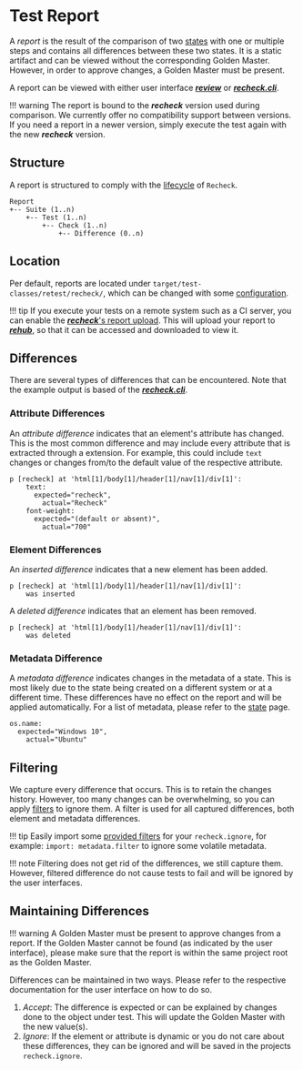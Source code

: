 # Test Report

A *report* is the result of the comparison of two [states](state.md) with one or multiple steps and contains all differences between these two states. It is a static artifact and can be viewed without the corresponding Golden Master. However, in order to approve changes, a Golden Master must be present.

A report can be viewed with either user interface [***review***](../../review/installation.md) or [***recheck.cli***](https://github.com/retest/recheck.cli).

!!! warning
    The report is bound to the ***recheck*** version used during comparison. We currently offer no compatibility support between versions. If you need a report in a newer version, simply execute the test again with the new ***recheck*** version.

## Structure

A report is structured to comply with the [lifecycle](../introduction/usage.md) of `Recheck`.

```text
Report
+-- Suite (1..n)
    +-- Test (1..n)
        +-- Check (1..n)
            +-- Difference (0..n)
```

## Location

Per default, reports are located under `target/test-classes/retest/recheck/`, which can be changed with some [configuration](../usage/configuration.md).

!!! tip
    If you execute your tests on a remote system such as a CI server, you can enable the [***recheck***'s report upload](../../recheck-web/tutorial/upload-test-reports-to-rehub.md). This will upload your report to [***rehub***](https://rehub.retest.de), so that it can be accessed and downloaded to view it.

## Differences

There are several types of differences that can be encountered. Note that the example output is based of the [***recheck.cli***](https://github.com/retest/recheck.cli).

### Attribute Differences

An *attribute difference* indicates that an element's attribute has changed. This is the most common difference and may include every attribute that is extracted through a extension. For example, this could include `text` changes or changes from/to the default value of the respective attribute.

```text
p [recheck] at 'html[1]/body[1]/header[1]/nav[1]/div[1]':
    text:
      expected="recheck",
        actual="Recheck"
    font-weight:
      expected="(default or absent)",
        actual="700"
```

### Element Differences

An *inserted difference* indicates that a new element has been added.

```text
p [recheck] at 'html[1]/body[1]/header[1]/nav[1]/div[1]':
    was inserted
```

A *deleted difference* indicates that an element has been removed.

```text
p [recheck] at 'html[1]/body[1]/header[1]/nav[1]/div[1]':
    was deleted
```

### Metadata Difference

A *metadata difference* indicates changes in the metadata of a state. This is most likely due to the state being created on a different system or at a different time. These differences have no effect on the report and will be applied automatically. For a list of metadata, please refer to the [state](state.md) page.

```text
os.name:
  expected="Windows 10",
    actual="Ubuntu"
```

## Filtering

We capture every difference that occurs. This is to retain the changes history. However, too many changes can be overwhelming, so you can apply [filters](../usage/filter.md) to ignore them. A filter is used for all captured differences, both element and metadata differences.

!!! tip
    Easily import some [provided filters](https://github.com/retest/recheck/tree/master/src/main/resources/filter) for your `recheck.ignore`, for example: `import: metadata.filter` to ignore some volatile metadata.

!!! note
    Filtering does not get rid of the differences, we still capture them. However, filtered difference do not cause tests to fail and will be ignored by the user interfaces.

## Maintaining Differences

!!! warning
    A Golden Master must be present to approve changes from a report. If the Golden Master cannot be found (as indicated by the user interface), please make sure that the report is within the same project root as the Golden Master.

Differences can be maintained in two ways. Please refer to the respective documentation for the user interface on how to do so.

1. *Accept*: The difference is expected or can be explained by changes done to the object under test. This will update the Golden Master with the new value(s).
2. *Ignore*: If the element or attribute is dynamic or you do not care about these differences, they can be ignored and will be saved in the projects `recheck.ignore`.
